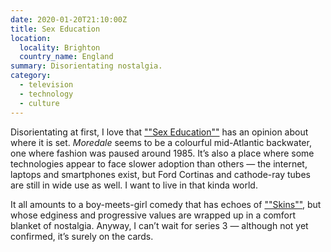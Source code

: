```yaml
---
date: 2020-01-20T21:10:00Z
title: Sex Education
location:
  locality: Brighton
  country_name: England
summary: Disorientating nostalgia.
category:
  - television
  - technology
  - culture
---
```


Disorientating at first, I love that [""Sex Education""][1] has an opinion about where it is set. _Moredale_ seems to be a colourful mid-Atlantic backwater, one where fashion was paused around 1985. It’s also a place where some technologies appear to face slower adoption than others — the internet, laptops and smartphones exist, but Ford Cortinas and cathode-ray tubes are still in wide use as well. I want to live in that kinda world.

It all amounts to a boy-meets-girl comedy that has echoes of [""Skins""][2], but whose edginess and progressive values are wrapped up in a comfort blanket of nostalgia. Anyway, I can’t wait for series 3 — although not yet confirmed, it’s surely on the cards.

[1]: https://www.netflix.com/watch/81084782
[2]: https://en.wikipedia.org/wiki/Skins_(British_TV_series)
